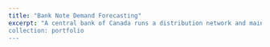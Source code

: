 ```yaml
---
title: "Bank Note Demand Forecasting"
excerpt: "A central bank of Canada runs a distribution network and maintains an inventory of bank of notes at regional distirbution points for multiple types of denominations. Both shortage of notes and capacity overage notes need to be avoided. The goal of this research exploration is to come up with a forecasting model that can help the operation team to provide right amount of notes in the right place at the right time. 
collection: portfolio
---
```


